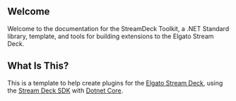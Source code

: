 ## Welcome

Welcome to the documentation for the StreamDeck Toolkit, a .NET Standard library, template, and tools for building extensions to the Elgato Stream Deck.

## What Is This?

This is a template to help create plugins for the [Elgato Stream Deck][Stream Deck], using the [Stream Deck SDK][] with [Dotnet Core][].

<!-- Reference Links -->

[Dotnet Core]: https://dotnet.microsoft.com/ "Free, cross-platform application framework"
[Stream Deck]: https://www.elgato.com/gaming/stream-deck/ "Elgato's Stream Deck product page"
[Stream Deck SDK]: https://developer.elgato.com/documentation/stream-deck "Elgato's Stream Deck SDK documentation and reference site"
